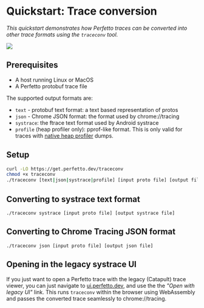 # Quickstart: Trace conversion

_This quickstart demonstrates how Perfetto traces can be converted into other trace formats using the `traceconv` tool._

![](/docs/images/traceconv-summary.png)

## Prerequisites

- A host running Linux or MacOS
- A Perfetto protobuf trace file

The supported output formats are:

- `text` - protobuf text format: a text based representation of protos
- `json` - Chrome JSON format: the format used by chrome://tracing
- `systrace`: the ftrace text format used by Android systrace
- `profile` (heap profiler only): pprof-like format. This is only valid for
  traces with [native heap profiler](/docs/data-sources/native-heap-profiler.md)
  dumps.

## Setup

```bash
curl -LO https://get.perfetto.dev/traceconv
chmod +x traceconv
./traceconv [text|json|systrace|profile] [input proto file] [output file]
```

## Converting to systrace text format

`./traceconv systrace [input proto file] [output systrace file]`

## Converting to Chrome Tracing JSON format

`./traceconv json [input proto file] [output json file]`

## Opening in the legacy systrace UI

If you just want to open a Perfetto trace with the legacy (Catapult) trace
viewer, you can just navigate to [ui.perfetto.dev](https://ui.perfetto.dev),
and use the the _"Open with legacy UI"_ link. This runs `traceconv` within
the browser using WebAssembly and passes the converted trace seamlessly to
chrome://tracing.
